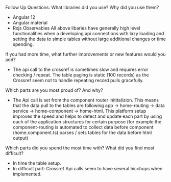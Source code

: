 Follow Up Questions:
What libraries did you use? Why did you use them?

- Angular 12
- Angular material 
- Rxjs Observables
All above libaries have generally high level functionalities when a developing api connections with lazy loading and setting the data to simple tables without large additional changes or time spending.

If you had more time, what further improvements or new features would you add?

- The api call to the crossref is sometimes slow and requires error checking / repeat.  The table paging is static (100 records) as the Crossref seem not to handle repeating record pulls gracefully.

Which parts are you most proud of? And why?

- The Api call is set from the component router inititalizion.  This means that the data pull to the tables are following app -> home-routing -> data service -> home-component -> home-html.
This platform setup improves the speed and helps to detect and update each part by using each of the application structures for certain purpose (for example the component-routing is automated to collect data before component (home.component.ts) parses / sets tables for the data before html output)

Which parts did you spend the most time with? What did you find most difficult?

- In time the table setup.
- In difficult part: Crossref Api calls seem to have several hicchups when implemented.